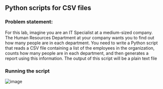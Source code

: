 ## Python scripts for CSV files

### Problem statement:
For this lab, imagine you are an IT Specialist at a medium-sized company. The Human Resources Department at your company wants you to find out how many people are in each department. You need to write a Python script that reads a CSV file containing a list of the employees in the organization, counts how many people are in each department, and then generates a report using this information. The output of this script will be a plain text file


### Running the script
![image](https://github.com/user-attachments/assets/edd02301-6442-4195-8d58-e88fba8b21d8)
